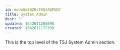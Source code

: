 ```yaml
---
id: moUoSeE0Z0sTKQ4A6PGN7
title: System Admin
desc: ''
updated: 1642611208698
created: 1642611172339
---
```

This is the top level of the TSJ System Admin section.


